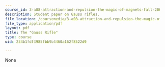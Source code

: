 ```yaml
---
course_id: 3-a08-attraction-and-repulsion-the-magic-of-magnets-fall-2005
description: Student paper on Gauss rifles.
file_location: /coursemedia/3-a08-attraction-and-repulsion-the-magic-of-magnets-fall-2005/234b1fdf3985fbb9b4460a162f8522d9_gauss_rifle.pdf
file_type: application/pdf
layout: pdf
title: The "Gauss Rifle"
type: course
uid: 234b1fdf3985fbb9b4460a162f8522d9

---
```

None